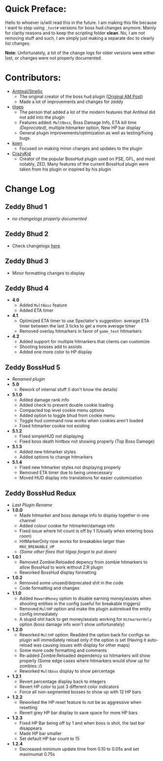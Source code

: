 # Quick Preface:
Hello to whoever is/will read this in the future. I am making this file because I want to stop using `_test#` versions for boss hud changes anymore. Mainly for clarity reasons and to keep the scripting folder **clean**. No, I am not removing stuff and such, I am simply just making a separate doc to clearly list changes.

**Note:** Unfortunately, a lot of the change logs for older versions were either lost, or changes were not properly documented. 

# Contributors:
- [Antiteal/Strellic](https://steamcommunity.com/id/Strellic/)
    - The original creator of the boss hud plugin ([Original AM Post](https://forums.alliedmods.net/showthread.php?p=2559019))
    - Made a lot of improvements and changes for zeddy
- [tilgep](https://steamcommunity.com/id/tilgep/)
    - The person that added a lot of the modern features that Antiteal did not add into the plugin
    - Features added: `MultBoss`, Boss Damage Info, ETA kill time *(Deprecated)*, multiple hitmarker option, New HP bar display
    - General plugin improvements/optimization as well as testing/fixing bugs
- [koen](https://steamcommunity.com/id/fungame1224/)
    - Focused on making minor changes and updates to the plugin
- [CrazyKid](https://steamcommunity.com/id/crazy-kid/)
    - Creator of the popular BossHud plugin used on PSE, GFL, and most notably, ZED. Many features of the current BossHud plugin were taken from his plugin or inspired by his plugin

# Change Log
## Zeddy Bhud 1
- *no changelogs properly documented*
## Zeddy Bhud 2
- Check changelogs [here](https://forums.alliedmods.net/showthread.php?p=2559019)
## Zeddy Bhud 3
- Minor formatting changes to display
## Zeddy Bhud 4
- **4.0**
    - Added `MultBoss` feature
    - Added ETA timer
- **4.1**
    - Optimized ETA timer to use Spxctator's suggestion: average ETA timer between the last 3 ticks to get a more average timer
    - Removed overlay hitmarkers in favor of `game_text` hitmarkers
- **4.2**
    - Added support for multiple hitmarkers that clients can customize
    - Shooting bosses add to assists
    - Added one more color to HP display
## Zeddy BossHud 5
- *Renamed plugin*
- **5.0**
    - Rework of internal stuff (I don't know the details)
- **5.1.0**
    - Added damage rank info
    - Added check to prevent double cookie loading
    - Compacted top level cookie menu options
    - Added option to toggle bhud from cookie menu
    - Toggle hud command now works when cookies aren't loaded
    - Fixed hitmarker cookie not existing
- **5.1.2**
    - Fixed simpleHUD not displaying
    - Fixed boss death hintbox not showing properly (Top Boss Damage)
- **5.1.3**
    - Added new hitmarker styles
    - Added options to change hitmarkers
- **5.1.4**
    - Fixed new hitmarker styles not displaying properly
    - Removed ETA timer due to being unnecessary
    - Moved HUD display into translations for easier customization
## Zeddy BossHud Redux
- *Last Plugin Rename*
- **1.0.0**
    - Made hitmarker and boss damage info to display together in one channel
    - Added colour cookie for hitmarker/damage info
    - Fixed issue where hit count is off by 1 (Usually when entering boss room)
    - HitMarkerOnly now works for breakables larger than `MAX_BREAKABLE_HP`
    - *(Some other fixes that tilgep forgot to put down)*
- **1.0.1**
    - Removed Zombie:Reloaded depency from zombie hitmarkers to allow BossHud to work without Z:R plugin
    - Reworked BossHud display formatting
- **1.0.2**
    - Removed some unused/deprecated shit in the code
    - Code formatting and changes
- **1.1.0**
    - Added `RewardMoney` option to disable earning money/assists when shooting entities in the config (useful for breakable triggers)
    - Removed `MultHP` option and make the plugin autoreload the entity config immediately
    - A stupid shit hack to get money/assists working for `HitmarkerOnly` option (boss damage info won't show unfortunately)
- **1.2.0**
    - Reworked `MultHP` option: Readded the option back for configs so plugin will immediately reload only if the option is set (Having it auto-reload was causing issues with display for other maps)
    - Some more code formatting and comments
    - Re-added Zombie:Reloaded dependency so hitmarkers will show properly (Some edge cases where hitmarkers would show up for zombies :/)
    - Reworked `MultBoss` display to show percentage
- **1.2.1**
    - Revert percentage display back to integers
    - Revert HP color to just 3 different color indicators
    - Force all non-segmented bosses to show up with 12 HP bars
- **1.2.2**
    - Reworked the HP reset feature to not be as aggressive when resetting
    - Revert grey HP bar display to save space for more HP bars
- **1.2.3**
    - Fixed HP Bar being off by 1 and when boss is shot, the last bar disappears
    - Made HP bar smaller
    - Set default HP bar count to 15
- **1.2.4**
    - Decreased minimum update time from 0.10 to 0.05s and set maximumat 0.75s